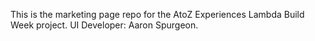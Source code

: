 This is the marketing page repo for the AtoZ Experiences Lambda Build Week project.
UI Developer: Aaron Spurgeon.